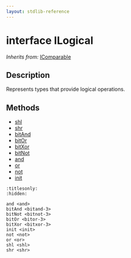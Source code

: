 ```yaml
---
layout: stdlib-reference
---
```


# interface ILogical

*Inherits from:* [IComparable](../interfaces/icomparable-01/index.html)

## Description

Represents types that provide logical operations.


## Methods

* [shl](../shl.html)
* [shr](../shr.html)
* [bitAnd](../bitand-3.html)
* [bitOr](../bitor-3.html)
* [bitXor](../bitxor-3.html)
* [bitNot](../bitnot-3.html)
* [and](../and.html)
* [or](../or.html)
* [not](../not.html)
* [init](../init.html)


```{toctree}
:titlesonly:
:hidden:

and <and>
bitAnd <bitand-3>
bitNot <bitnot-3>
bitOr <bitor-3>
bitXor <bitxor-3>
init <init>
not <not>
or <or>
shl <shl>
shr <shr>
```
